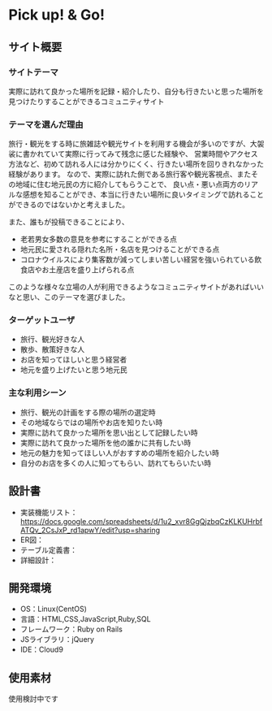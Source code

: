 # Pick up! & Go!

## サイト概要
### サイトテーマ
実際に訪れて良かった場所を記録・紹介したり、自分も行きたいと思った場所を見つけたりすることができるコミュニティサイト

### テーマを選んだ理由
旅行・観光をする時に旅雑誌や観光サイトを利用する機会が多いのですが、大袈裟に書かれていて実際に行ってみて残念に感じた経験や、
営業時間やアクセス方法など、初めて訪れる人には分かりにくく、行きたい場所を回りきれなかった経験があります。
なので、実際に訪れた側である旅行客や観光客視点、またその地域に住む地元民の方に紹介してもらうことで、
良い点・悪い点両方のリアルな感想を知ることができ、本当に行きたい場所に良いタイミングで訪れることができるのではないかと考えました。

また、誰もが投稿できることにより、
- 老若男女多数の意見を参考にすることができる点
- 地元民に愛される隠れた名所・名店を見つけることができる点
- コロナウイルスにより集客数が減ってしまい苦しい経営を強いられている飲食店やお土産店を盛り上げられる点

このような様々な立場の人が利用できるようなコミュニティサイトがあればいいなと思い、このテーマを選びました。

### ターゲットユーザ
- 旅行、観光好きな人
- 散歩、散策好きな人
- お店を知ってほしいと思う経営者
- 地元を盛り上げたいと思う地元民

### 主な利用シーン
- 旅行、観光の計画をする際の場所の選定時
- その地域ならではの場所やお店を知りたい時
- 実際に訪れて良かった場所を思い出として記録したい時
- 実際に訪れて良かった場所を他の誰かに共有したい時
- 地元の魅力を知ってほしい人がおすすめの場所を紹介したい時
- 自分のお店を多くの人に知ってもらい、訪れてもらいたい時

## 設計書
- 実装機能リスト：https://docs.google.com/spreadsheets/d/1u2_xvr8GgQjzbqCzKLKUHrbfATQv_2CsJxP_rd1apwY/edit?usp=sharing
- ER図：
- テーブル定義書：
- 詳細設計：

## 開発環境
- OS：Linux(CentOS)
- 言語：HTML,CSS,JavaScript,Ruby,SQL
- フレームワーク：Ruby on Rails
- JSライブラリ：jQuery
- IDE：Cloud9

## 使用素材
使用検討中です
